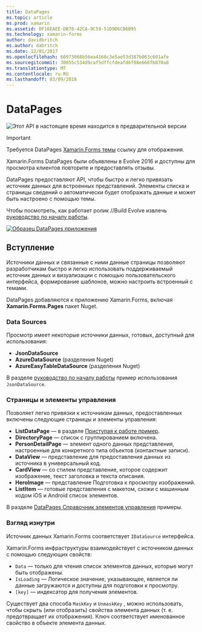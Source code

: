 ```yaml
---
title: DataPages
ms.topic: article
ms.prod: xamarin
ms.assetid: DF16EAEE-DB78-42CA-9C59-51D9D6CB6B95
ms.technology: xamarin-forms
author: davidbritch
ms.author: dabritch
ms.date: 12/01/2017
ms.openlocfilehash: 60973068b56ea4160c3e5ae53d387b063c601afe
ms.sourcegitcommit: 30055c534d9caf5dffcfdeafd6f08e666fb870a8
ms.translationtype: MT
ms.contentlocale: ru-RU
ms.lasthandoff: 03/09/2018
---
```

# <a name="datapages"></a>DataPages

![](~/media/shared/preview.png "Этот API в настоящее время находится в предварительной версии")

> [!IMPORTANT]
> Требуется DataPages [Xamarin.Forms темы](~/xamarin-forms/user-interface/themes/index.md) ссылку для отображения.

Xamarin.Forms DataPages были объявлены в Evolve 2016 и доступны для просмотра клиентов повторите и предоставлять отзывы.

DataPages предоставляют API, чтобы быстро и легко привязать источник данных для встроенных представлений. Элементы списка и страницы сведений о автоматически будет отображать данные и может быть настроено с помощью темы.

Чтобы посмотреть, как работает ролик //Build Evolve извлечь [руководство по началу работы](get-started.md).

[![](images/demo-sml.png "Образец DataPages приложения")](images/demo.png#lightbox "DataPages примера приложения")

## <a name="introduction"></a>Вступление

Источники данных и связанные с ними данные страницы позволяют разработчикам быстро и легко использовать поддерживаемый источник данных и визуализации с помощью пользовательского интерфейса, формирование шаблонов, можно настроить встроенный с темами.

DataPages добавляются к приложению Xamarin.Forms, включая **Xamarin.Forms.Pages** пакет Nuget.

### <a name="data-sources"></a>Data Sources

Просмотр имеет некоторые источники данных, готовых, доступный для использования:

* **JsonDataSource**
* **AzureDataSource** (разделения Nuget)
* **AzureEasyTableDataSource** (разделения Nuget)

В разделе [руководство по началу работы](get-started.md) пример использования `JsonDataSource`.


### <a name="pages--controls"></a>Страницы и элементы управления

Позволяет легко привязки к источникам данных, предоставленных включены следующие страницы и элементы управления:

* **ListDataPage** — в разделе [Приступая к работе пример](get-started.md).
* **DirectoryPage** — список с группированием включена.
* **PersonDetailPage** — элемент одного данных представления, настроенные для конкретного типа объектов (контактные записи).
* **DataView** — представление для предоставления данных из источника в универсальный код.
* **CardView** — со стилем представление, которое содержит изображение, текст заголовка и текста описания.
* **HeroImage** — представление Подготовка к просмотру изображений.
* **ListItem** — готовые представления с макетом, схожи с машинным кодом iOS и Android список элементов.

В разделе [DataPages Справочник элементов управления](controls.md) примеры.



### <a name="under-the-hood"></a>Взгляд изнутри

Источник данных Xamarin.Forms соответствует `IDataSource` интерфейса.

Xamarin.Forms инфраструктуры взаимодействует с источником данных с помощью следующих свойств:

* `Data` — только для чтения список элементов данных, которые могут быть отображены.
* `IsLoading` — Логическое значение, указывающее, является ли данные загружаются и доступны для подготовки к просмотру.
* `[key]` — индексатор для получения элементов.

Существует два способа `MaskKey` и `UnmaskKey` , можно использовать, чтобы скрыть (или отобразить) свойства элемента данных (т. е. предотвращает их отображения).
Ключ соответствует именованное свойство в объекте элемента данных.

